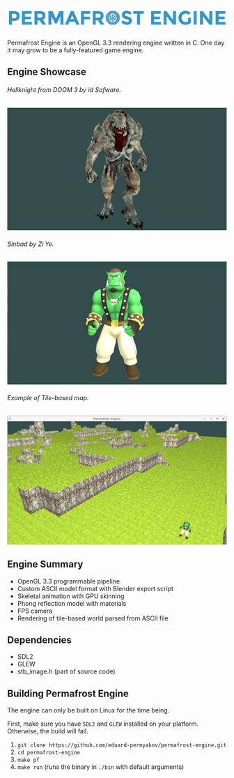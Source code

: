 ## ![Logo](docs/images/logo.png) ##

Permafrost Engine is an OpenGL 3.3 rendering engine written in C. One day it may
grow to be a fully-featured game engine.

## Engine Showcase ##

###### Hellknight from DOOM 3 by id Sofware. ######
![Hellknight](docs/images/hellknight.gif)
###### Sinbad by Zi Ye. ######
![Sinbad](docs/images/sinbad.gif)
###### Example of Tile-based map. ######
![Terrain](docs/images/terrain.png)

## Engine Summary ##

* OpenGL 3.3 programmable pipeline
* Custom ASCII model format with Blender export script
* Skeletal animation with GPU skinning
* Phong reflection model with materials
* FPS camera
* Rendering of tile-based world parsed from ASCII file

## Dependencies ##

* SDL2
* GLEW
* stb_image.h (part of source code)

## Building Permafrost Engine ##

The engine can only be built on Linux for the time being.

First, make sure you have `SDL2` and `GLEW` installed on your platform. Otherwise, 
the build will fail.

1. `git clone https://github.com/eduard-permyakov/permafrost-engine.git`
2. `cd permafrost-engine`
3. `make pf`
4. `make run` (runs the binary in `./bin` with default arguments)

